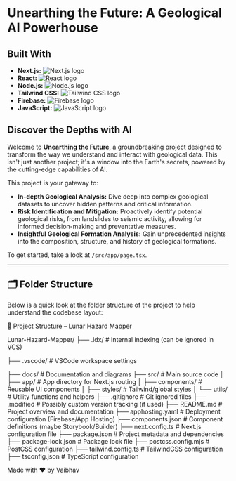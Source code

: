 # Unearthing the Future: A Geological AI Powerhouse

## Built With

-   **Next.js:** ![Next.js logo](https://img.shields.io/badge/Next.js-000000?style=for-the-badge&logo=next.js&logoColor=white)
-   **React:** ![React logo](https://img.shields.io/badge/React-20232A?style=for-the-badge&logo=react&logoColor=61DAFB)
-   **Node.js:** ![Node.js logo](https://img.shields.io/badge/Node.js-43853D?style=for-the-badge&logo=node.js&logoColor=white)
-   **Tailwind CSS:** ![Tailwind CSS logo](https://img.shields.io/badge/Tailwind_CSS-38B2AC?style=for-the-badge&logo=tailwind-css&logoColor=white)
-   **Firebase:** ![Firebase logo](https://img.shields.io/badge/Firebase-039BE5?style=for-the-badge&logo=firebase&logoColor=white)
-   **JavaScript:** ![JavaScript logo](https://img.shields.io/badge/JavaScript-323330?style=for-the-badge&logo=javascript&logoColor=F7DF1E)

## Discover the Depths with AI

Welcome to **Unearthing the Future**, a groundbreaking project designed to transform the way we understand and interact with geological data. This isn't just another project; it's a window into the Earth's secrets, powered by the cutting-edge capabilities of AI.

This project is your gateway to:

-   **In-depth Geological Analysis:** Dive deep into complex geological datasets to uncover hidden patterns and critical information.
-   **Risk Identification and Mitigation:** Proactively identify potential geological risks, from landslides to seismic activity, allowing for informed decision-making and preventative measures.
-   **Insightful Geological Formation Analysis:** Gain unprecedented insights into the composition, structure, and history of geological formations.

To get started, take a look at `/src/app/page.tsx`.

---


## 🗂️ Folder Structure

Below is a quick look at the folder structure of the project to help understand the codebase layout:

📂 Project Structure – Lunar Hazard Mapper

Lunar-Hazard-Mapper/
├── .idx/                   # Internal indexing (can be ignored in VCS)

├── .vscode/                # VSCode workspace settings

├── docs/                   # Documentation and diagrams
├── src/                    # Main source code
│   ├── app/                # App directory for Next.js routing
│   ├── components/         # Reusable UI components
│   ├── styles/             # Tailwind/global styles
│   └── utils/              # Utility functions and helpers
├── .gitignore              # Git ignored files
├── .modified               # Possibly custom version tracking (if used)
├── README.md               # Project overview and documentation
├── apphosting.yaml         # Deployment configuration (Firebase/App Hosting)
├── components.json         # Component definitions (maybe Storybook/Builder)
├── next.config.ts          # Next.js configuration file
├── package.json            # Project metadata and dependencies
├── package-lock.json       # Package lock file
├── postcss.config.mjs      # PostCSS configuration
├── tailwind.config.ts      # TailwindCSS configuration
├── tsconfig.json           # TypeScript configuration


Made with ❤️ by Vaibhav
